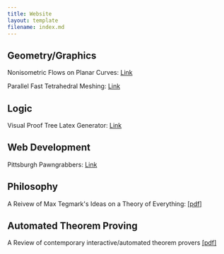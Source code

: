 ```yaml
---
title: Website
layout: template
filename: index.md
---
```


## Geometry/Graphics

Nonisometric Flows on Planar Curves: <a href="https://github.com/Dahoas/DDGFlows">Link</a>

Parallel Fast Tetrahedral Meshing: <a href="https://auy86.github.io/fTetWild/">Link</a>

## Logic

Visual Proof Tree Latex Generator: <a href="https://github.com/Dahoas/ProofTrees">Link</a>

## Web Development

Pittsburgh Pawngrabbers: <a href="https://github.com/Dahoas/pghpawngrabbers">Link</a>


## Philosophy

A Reivew of Max Tegmark's Ideas on a Theory of Everything: <a href="https://github.com/Dahoas/Dahoas.github.io/blob/main/80_100_Final_Rough_Draft.pdf">[pdf]</a>

## Automated Theorem Proving

A Review of contemporary interactive/automated theorem provers <a href="https://github.com/Dahoas/Dahoas.github.io/blob/main/ATP_Review.pdf">[pdf]</a>


